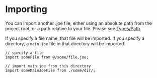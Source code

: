 # Importing

You can import another .joe file, either using an absolute path from the project root, or a path relative to your file. Please see [Types/Path](types/path.md).

If you specify a file name, that file will be imported. If you specify a directory, a `main.joe` file in that directory will be imported.

```
// specify a file
import someFile from @/some/file.joe;

// import main.joe from this directory
import someMainJoeFile from ./some/dir/;
```
